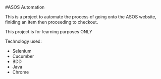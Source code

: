 #ASOS Automation 

This is a project to automate the process of going onto the ASOS website, finiding an item then proceeding to checkout.

This project is for learning purposes ONLY 

Technology used: 
- Selenium 
- Cucumber 
- BDD 
- Java 
- Chrome 